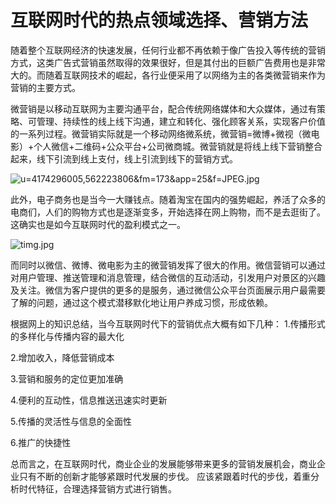 # 互联网时代的热点领域选择、营销方法

随着整个互联网经济的快速发展，任何行业都不再依赖于像广告投入等传统的营销方式，这类广告式营销虽然取得的效果很好，但是其付出的巨额广告费用也是非常大的。而随着互联网技术的崛起，各行业便采用了以网络为主的各类微营销来作为营销的主要方式。

微营销是以移动互联网为主要沟通平台，配合传统网络媒体和大众媒体，通过有策略、可管理、持续性的线上线下沟通，建立和转化、强化顾客关系，实现客户价值的一系列过程。微营销实际就是一个移动网络微系统，微营销=微博+微视（微电影）+个人微信+二维码+公众平台+公司微商城。微营销就是将线上线下营销整合起来，线下引流到线上支付，线上引流到线下的营销方式。

<img src="https://i.loli.net/2019/01/10/5c36d07e96e2b.jpg" alt="u=4174296005,562223806&fm=173&app=25&f=JPEG.jpg" title="u=4174296005,562223806&fm=173&app=25&f=JPEG.jpg" />

此外，电子商务也是当今一大赚钱点。随着淘宝在国内的强势崛起，养活了众多的电商们，人们的购物方式也是逐渐变多，开始选择在网上购物，而不是去逛街了。这确实也是如今互联网时代的盈利模式之一。

<img src="https://i.loli.net/2019/01/10/5c36d07e96e29.jpg" alt="timg.jpg" title="timg.jpg" />

而同时以微信、微博、微电影为主的微营销发挥了很大的作用。微信营销可以通过对用户管理、推送管理和消息管理，结合微信的互动活动，引发用户对景区的兴趣及关注。微信为客户提供的更多的是服务，通过微信公众平台页面展示用户最需要了解的问题，通过这个模式潜移默化地让用户养成习惯，形成依赖。

根据网上的知识总结，当今互联网时代下的营销优点大概有如下几种：
1.传播形式的多样化与传播内容的最大化

2.增加收入，降低营销成本

3.营销和服务的定位更加准确

4.便利的互动性，信息推送迅速实时更新

5.传播的灵活性与信息的全面性

6.推广的快捷性

总而言之，在互联网时代，商业企业的发展能够带来更多的营销发展机会，商业企业只有不断的创新才能够紧跟时代发展的步伐。
应该紧跟着时代的步伐，着重分析时代特征，合理选择营销方式进行销售。
